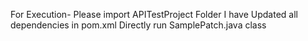 For Execution-
Please import APITestProject Folder
I have Updated all dependencies in pom.xml
Directly run SamplePatch.java class


